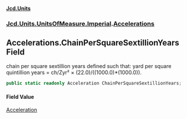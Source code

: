 #### [Jcd.Units](index.md 'index')
### [Jcd.Units.UnitsOfMeasure.Imperial](Jcd.Units.UnitsOfMeasure.Imperial.md 'Jcd.Units.UnitsOfMeasure.Imperial').[Accelerations](Accelerations.md 'Jcd.Units.UnitsOfMeasure.Imperial.Accelerations')

## Accelerations.ChainPerSquareSextillionYears Field

chain per square sextillion years defined such that: yard per square quintillion years = ch/Zyr² ×
(22.0)/((1000.0)*(1000.0)).

```csharp
public static readonly Acceleration ChainPerSquareSextillionYears;
```

#### Field Value
[Acceleration](Acceleration.md 'Jcd.Units.UnitTypes.Acceleration')